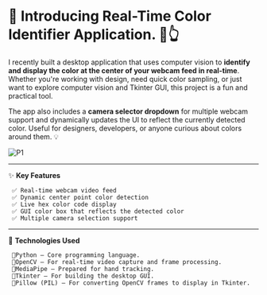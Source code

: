 # 🎨 **Introducing Real-Time Color Identifier Application.** 🎥👆

I recently built a desktop application that uses computer vision to **identify and display the color at the center of your webcam feed in real-time**. Whether you're working with design, need quick color sampling, or just want to explore computer vision and Tkinter GUI, this project is a fun and practical tool.

The app also includes a **camera selector dropdown** for multiple webcam support and dynamically updates the UI to reflect the currently detected color. Useful for designers, developers, or anyone curious about colors around them. 💡 

![P1](https://github.com/user-attachments/assets/bbf269d0-6f92-4111-bad0-08c9b5e196ac)

---

✨  **Key Features**

     ✅ Real-time webcam video feed
     ✅ Dynamic center point color detection
     ✅ Live hex color code display
     ✅ GUI color box that reflects the detected color
     ✅ Multiple camera selection support
     
---

🔴  **Technologies Used**

     🔹Python – Core programming language.
     🔹OpenCV – For real-time video capture and frame processing.
     🔹MediaPipe – Prepared for hand tracking.
     🔹Tkinter – For building the desktop GUI.
     🔹Pillow (PIL) – For converting OpenCV frames to display in Tkinter.
